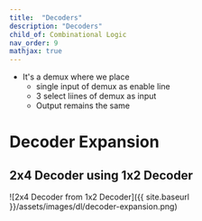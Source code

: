 ```yaml
---
title:  "Decoders"
description: "Decoders"
child_of: Combinational Logic
nav_order: 9
mathjax: true
---
```


- It's a demux where we place 
    - single input of demux as enable line
    - 3 select liines of demux as input
    - Output remains the same


# Decoder Expansion

## 2x4 Decoder using 1x2 Decoder

![2x4 Decoder from 1x2 Decoder]({{ site.baseurl }}/assets/images/dl/decoder-expansion.png)

